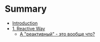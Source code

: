 # Summary

* [Introduction](README.md)
* [1. Reactive Way](/ReactiveWay.md)
  * [А "реактивный" - это вообще что?](/ReactiveWay.md#11)



